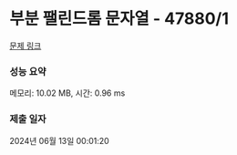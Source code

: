 # 부분 팰린드롬 문자열 - 47880/1 

[문제 링크](https://level.goorm.io/exam/47880/%EB%B6%80%EB%B6%84-%ED%8C%B0%EB%A6%B0%EB%93%9C%EB%A1%AC-%EB%AC%B8%EC%9E%90%EC%97%B4/quiz/1) 

### 성능 요약

메모리: 10.02 MB, 시간: 0.96 ms

### 제출 일자

2024년 06월 13일 00:01:20

